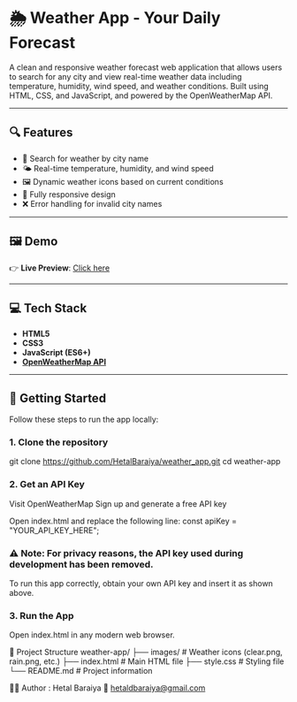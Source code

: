 # 🌦️ Weather App - Your Daily Forecast

A clean and responsive weather forecast web application that allows users to search for any city and view real-time weather data including temperature, humidity, wind speed, and weather conditions. Built using HTML, CSS, and JavaScript, and powered by the OpenWeatherMap API.

---

## 🔍 Features

- 🔎 Search for weather by city name
- 🌤️ Real-time temperature, humidity, and wind speed
- 🖼️ Dynamic weather icons based on current conditions
- 📱 Fully responsive design
- ❌ Error handling for invalid city names

---

## 🖼️ Demo

👉 **Live Preview**: [Click here](https://HetalBaraiya.github.io/weather_app/)  


---

## 💻 Tech Stack

- **HTML5**
- **CSS3**
- **JavaScript (ES6+)**
- **[OpenWeatherMap API](https://openweathermap.org/api)**

---

## 🚀 Getting Started

Follow these steps to run the app locally:

### 1. Clone the repository

git clone https://github.com/HetalBaraiya/weather_app.git
cd weather-app

### 2. Get an API Key
Visit OpenWeatherMap
Sign up and generate a free API key

Open index.html and replace the following line:
const apiKey = "YOUR_API_KEY_HERE";

### ⚠️ Note: For privacy reasons, the API key used during development has been removed.
To run this app correctly, obtain your own API key and insert it as shown above.

### 3. Run the App
Open index.html in any modern web browser.

📁 Project Structure
weather-app/
├── images/                 # Weather icons (clear.png, rain.png, etc.)
├── index.html              # Main HTML file
├── style.css               # Styling file
└── README.md               # Project information

🙋‍♀️ Author : 
Hetal Baraiya
📧 hetaldbaraiya@gmail.com


